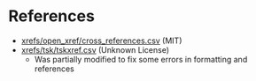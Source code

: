 # References
- [xrefs/open_xref/cross_references.csv](https://github.com/scrollmapper/bible_databases/blob/master/sources/extras/cross_references.txt) (MIT)
- [xrefs/tsk/tskxref.csv](http://justverses.com/jv/app/downloadTSK.vm) (Unknown License)
  - Was partially modified to fix some errors in formatting and references